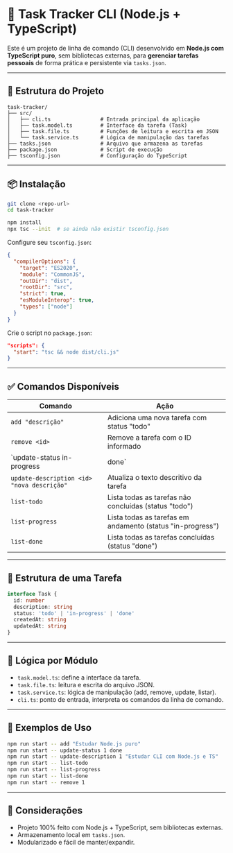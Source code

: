 # 📝 Task Tracker CLI (Node.js + TypeScript)

Este é um projeto de linha de comando (CLI) desenvolvido em **Node.js com TypeScript puro**, sem bibliotecas externas, para **gerenciar tarefas pessoais** de forma prática e persistente via `tasks.json`.

---

## 📁 Estrutura do Projeto

```
task-tracker/
├── src/
│   ├── cli.ts                # Entrada principal da aplicação
│   ├── task.model.ts         # Interface da tarefa (Task)
│   ├── task.file.ts          # Funções de leitura e escrita em JSON
│   └── task.service.ts       # Lógica de manipulação das tarefas
├── tasks.json                # Arquivo que armazena as tarefas
├── package.json              # Script de execução
├── tsconfig.json             # Configuração do TypeScript
```

---

## 📦 Instalação

```bash
git clone <repo-url>
cd task-tracker

npm install
npx tsc --init  # se ainda não existir tsconfig.json
```

Configure seu `tsconfig.json`:
```json
{
  "compilerOptions": {
    "target": "ES2020",
    "module": "CommonJS",
    "outDir": "dist",
    "rootDir": "src",
    "strict": true,
    "esModuleInterop": true,
    "types": ["node"]
  }
}
```

Crie o script no `package.json`:
```json
"scripts": {
  "start": "tsc && node dist/cli.js"
}
```

---

## ✅ Comandos Disponíveis

| Comando                                     | Ação                                                                 |
|--------------------------------------------|----------------------------------------------------------------------|
| `add "descrição"`                          | Adiciona uma nova tarefa com status "todo"                          |
| `remove <id>`                              | Remove a tarefa com o ID informado                                  |
| `update-status <id> in-progress|done`      | Atualiza o status da tarefa                                         |
| `update-description <id> "nova descrição"` | Atualiza o texto descritivo da tarefa                               |
| `list-todo`                                | Lista todas as tarefas não concluídas (status "todo")               |
| `list-progress`                            | Lista todas as tarefas em andamento (status "in-progress")          |
| `list-done`                                | Lista todas as tarefas concluídas (status "done")                   |

---

## 📂 Estrutura de uma Tarefa

```ts
interface Task {
  id: number
  description: string
  status: 'todo' | 'in-progress' | 'done'
  createdAt: string
  updatedAt: string
}
```

---

## 🧠 Lógica por Módulo

- `task.model.ts`: define a interface da tarefa.
- `task.file.ts`: leitura e escrita do arquivo JSON.
- `task.service.ts`: lógica de manipulação (add, remove, update, listar).
- `cli.ts`: ponto de entrada, interpreta os comandos da linha de comando.

---

## 🧪 Exemplos de Uso

```bash
npm run start -- add "Estudar Node.js puro"
npm run start -- update-status 1 done
npm run start -- update-description 1 "Estudar CLI com Node.js e TS"
npm run start -- list-todo
npm run start -- list-progress
npm run start -- list-done
npm run start -- remove 1
```

---

## 🧩 Considerações

- Projeto 100% feito com Node.js + TypeScript, sem bibliotecas externas.
- Armazenamento local em `tasks.json`.
- Modularizado e fácil de manter/expandir.
